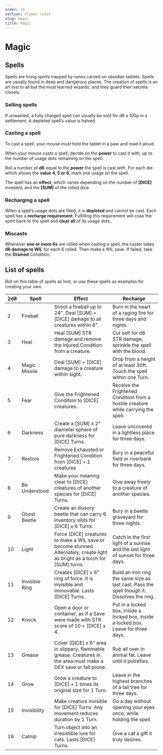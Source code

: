 ```yaml
---
order: 14
section: Player rules
slug: magic
title: Magic
---
```


# Magic

## Spells

Spells are living spirits trapped by runes carved on obsidian tablets. Spells are usually found in deep and dangerous places. The creation of spells is an art lost to all but the most learned wizards, and they guard their secrets closely.

### Selling spells

If unwanted, a fully charged spell can usually be sold for d6 x 100p in a settlement. A depleted spell’s value is halved.

### Casting a spell

To cast a spell, your mouse must hold the tablet in a paw and read it aloud.

When your mouse casts a spell, decide on the **power** to cast it with, up to the number of usage dots remaining on the spell.

Roll a number of **d6** equal to the **power** the spell is cast with. For each die which shows the **value 4, 5 or 6**, mark one usage on the spell.

The spell has an **effect**, which varies depending on the number of **[DICE]** invested, and the **[SUM]** of the rolled dice.

### Recharging a spell

When a spell’s usage dots are filled, it is **depleted** and cannot be cast. Each spell has a **recharge requirement**. Fulfilling this requirement will coax the spirit back to the spell and **clear all** of its usage dots.

### Miscasts

Whenever **one or more 6s** are rolled when casting a spell, the caster takes **d6 damage to WIL** for each 6 rolled. Then make a WIL save. If failed, take the **Drained** Condition.

## List of spells

Roll on this table of spells as loot, or use these spells as examples for creating your own.

|   2d8  |   Spell           |   Effect                                                                                                                        |   Recharge                                                                                      |
|--------|-------------------|---------------------------------------------------------------------------------------------------------------------------------|-------------------------------------------------------------------------------------------------|
|   2    |   Fireball        |   Shoot a fireball up to 24". Deal [SUM] + [DICE] damage to all creatures within 6".                                            |   Burn in the heart of a raging fire for three days and nights.                                 |
|   3    |   Heal            |   Heal [SUM] STR damage and remove the Injured Condition from a creature.                                                       |   Cut self for d6 STR damage, sprinkle the spell with the blood.                                |
|   4    |   Magic Missile   |   Deal [SUM] + [DICE] damage to a creature within sight.                                                                        |   Drop from a height of at least 30ft.  Touch the spell within one Turn.                        |
|   5    |   Fear            |   Give the Frightened Condition to [DICE] creatures.                                                                            |   Receive the Frightened Condition from a hostile creature while carrying the spell.            |
|   6    |   Darkness        |   Create a [SUM] x 2" diameter sphere of pure darkness for [DICE] Turns.                                                        |   Leave uncovered in a lightless place for three days.                                          |
|   7    |   Restore         |   Remove Exhausted or Frightened Condition from [DICE] + 1 creatures                                                            |   Bury in a peaceful field or riverbank for three days.                                         |
|   8    |   Be Understood   |   Make your meaning clear to [DICE] creatures of another species for [DICE] Turns.                                              |   Give away freely to a creature of another species.                                            |
|   9    |   Ghost Beetle    |   Create an illusory beetle that can carry 6 inventory slots for [DICE] x 6 Turns.                                              |   Bury in a beetle graveyard for three nights.                                                  |
|   10   |   Light           |   Force [DICE] creatures to make a WIL save or become stunned. Alternately, create light as bright as a torch for [SUM] turns.  |   Catch in the first light of a sunrise and the last light of sunset for three days.            |
|   11   |   Invisible Ring  |   Creates [DICE] x 6" ring of force. It is invisible and immovable. Lasts [DICE] Turns.                                         |   Build an iron ring the same size as last cast. Pass the spell though it. Dissolves the ring.  |
|   12   |   Knock           |   Open a door or container, as if a Save were made with STR score of 10 + [DICE] x 4.                                           |   Put in a locked box, inside a locked box, inside a locked box. Leave for three days.          |
|   13   |   Grease          |   Cover [DICE] x 6" area in slippery, flammable grease. Creatures in the area must make a DEX save or fall prone.               |   Rub all over in animal fat. Leave until it putrefies.                                         |
|   14   |   Grow            |   Grow a creature to [DICE] + 1 times its original size for 1 Turn.                                                             |   Leave in the highest branches of a tall tree for three days.                                  |
|   15   |   Invisibility    |   Make creature invisible for [DICE] Turns. Any movement reduces duration by 1 Turn.                                            |   Go a day without opening your eyes once, while holding the spell.                             |
|   16   |   Catnip          |   Turn object into an irresistible lure for cats. Lasts [DICE] Turns.                                                           |   Give a cat a gift it truly desires.    |
